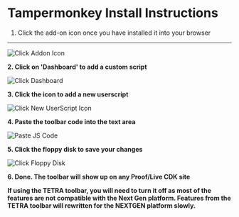 # Tampermonkey Install Instructions

1. Click the add-on icon once you have installed it into your browser
----------------------------------------

![Click Addon Icon](https://cdn.rawgit.com/cirept/NextGen/master/images/clickIcon.png)

**2. Click on 'Dashboard' to add a custom script**

![Click Dashboard](https://cdn.rawgit.com/cirept/NextGen/23d750e3/images/clickDashboard.png)

**3. Click the icon to add a new userscript**

![Click New UserScript Icon](https://cdn.rawgit.com/cirept/NextGen/23d750e3/images/clickNewScript.png)

**4. Paste the toolbar code into the text area**

![Paste JS Code](https://cdn.rawgit.com/cirept/NextGen/23d750e3/images/pasteCode.png)

**5. Click the floppy disk to save your changes**

![Click Floppy Disk](https://cdn.rawgit.com/cirept/NextGen/23d750e3/images/clickSave.png)

**6. Done.  The toolbar will show up on any Proof/Live CDK site**

**If using the TETRA toolbar, you will need to turn it off as most of the features are not compatible with the Next Gen platform.
Features from the TETRA toolbar will rewritten for the NEXTGEN platform slowly.**
